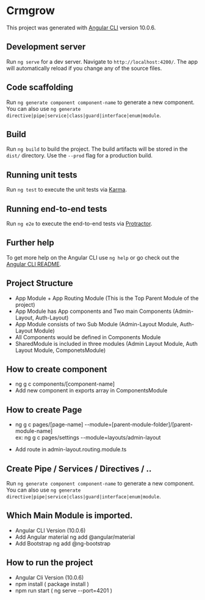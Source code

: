 # Crmgrow

This project was generated with [Angular CLI](https://github.com/angular/angular-cli) version 10.0.6.

## Development server

Run `ng serve` for a dev server. Navigate to `http://localhost:4200/`. The app will automatically reload if you change any of the source files.

## Code scaffolding

Run `ng generate component component-name` to generate a new component. You can also use `ng generate directive|pipe|service|class|guard|interface|enum|module`.

## Build

Run `ng build` to build the project. The build artifacts will be stored in the `dist/` directory. Use the `--prod` flag for a production build.

## Running unit tests

Run `ng test` to execute the unit tests via [Karma](https://karma-runner.github.io).

## Running end-to-end tests

Run `ng e2e` to execute the end-to-end tests via [Protractor](http://www.protractortest.org/).

## Further help

To get more help on the Angular CLI use `ng help` or go check out the [Angular CLI README](https://github.com/angular/angular-cli/blob/master/README.md).

## Project Structure

- App Module + App Routing Module (This is the Top Parent Module of the project)
- App Module has App components and Two main Components (Admin-Layout, Auth-Layout)
- App Module consists of two Sub Module (Admin-Layout Module, Auth-Layout Module)
- All Components would be defined in Components Module
- SharedModule is included in three modules (Admin Layout Module, Auth Layout Module, ComponetsModule)

## How to create component

- ng g c components/[component-name]
- Add new component in exports array in ComponentsModule

## How to create Page

- ng g c pages/[page-name] --module=[parent-module-folder]/[parent-module-name]  
ex: ng g c pages/settings --module=layouts/admin-layout

- Add route in admin-layout.routing.module.ts

## Create Pipe / Services / Directives / ..

Run `ng generate component component-name` to generate a new component. You can also use `ng generate directive|pipe|service|class|guard|interface|enum|module`.

## Which Main Module is imported.

- Angular CLI Version (10.0.6)
- Add Angular material
ng add @angular/material
- Add Bootstrap
ng add @ng-bootstrap

## How to run the project

- Angular Cli Version (10.0.6)
- npm install ( package install )
- npm run start ( ng serve --port=4201 )

